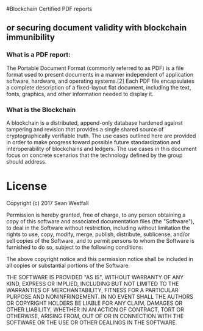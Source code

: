 #Blockchain Certified PDF reports
## or securing document validity with blockchain immunibility

### What is a PDF report:
The Portable Document Format (commonly referred to as PDF) is a file format used to present documents in a manner independent of application software, hardware, and operating systems.[2] Each PDF file encapsulates a complete description of a fixed-layout flat document, including the text, fonts, graphics, and other information needed to display it.

### What is the Blockchain
A blockchain is a distributed, append-only database hardened against tampering and revision that provides a single shared source of cryptographically verifiable truth. The use cases outlined here are provided in order to make progress toward possible future standardization and interoperability of blockchains and ledgers. The use cases in this document focus on concrete scenarios that the technology defined by the group should address.


# License
Copyright (c) 2017 Sean Westfall 

Permission is hereby granted, free of charge, to any person obtaining a copy
of this software and associated documentation files (the "Software"), to deal
in the Software without restriction, including without limitation the rights
to use, copy, modify, merge, publish, distribute, sublicense, and/or sell
copies of the Software, and to permit persons to whom the Software is
furnished to do so, subject to the following conditions:

The above copyright notice and this permission notice shall be included in all
copies or substantial portions of the Software.

THE SOFTWARE IS PROVIDED "AS IS", WITHOUT WARRANTY OF ANY KIND, EXPRESS OR
IMPLIED, INCLUDING BUT NOT LIMITED TO THE WARRANTIES OF MERCHANTABILITY,
FITNESS FOR A PARTICULAR PURPOSE AND NONINFRINGEMENT. IN NO EVENT SHALL THE
AUTHORS OR COPYRIGHT HOLDERS BE LIABLE FOR ANY CLAIM, DAMAGES OR OTHER
LIABILITY, WHETHER IN AN ACTION OF CONTRACT, TORT OR OTHERWISE, ARISING FROM,
OUT OF OR IN CONNECTION WITH THE SOFTWARE OR THE USE OR OTHER DEALINGS IN THE
SOFTWARE.
